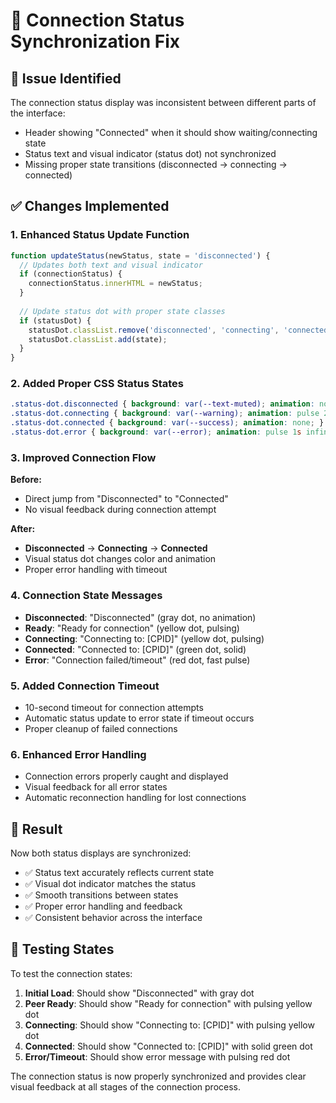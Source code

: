 # 🔧 Connection Status Synchronization Fix

## 🚨 Issue Identified
The connection status display was inconsistent between different parts of the interface:
- Header showing "Connected" when it should show waiting/connecting state
- Status text and visual indicator (status dot) not synchronized
- Missing proper state transitions (disconnected → connecting → connected)

## ✅ Changes Implemented

### 1. Enhanced Status Update Function
```javascript
function updateStatus(newStatus, state = 'disconnected') {
  // Updates both text and visual indicator
  if (connectionStatus) {
    connectionStatus.innerHTML = newStatus;
  }
  
  // Update status dot with proper state classes
  if (statusDot) {
    statusDot.classList.remove('disconnected', 'connecting', 'connected', 'error');
    statusDot.classList.add(state);
  }
}
```

### 2. Added Proper CSS Status States
```css
.status-dot.disconnected { background: var(--text-muted); animation: none; }
.status-dot.connecting { background: var(--warning); animation: pulse 2s infinite; }
.status-dot.connected { background: var(--success); animation: none; }
.status-dot.error { background: var(--error); animation: pulse 1s infinite; }
```

### 3. Improved Connection Flow
**Before:**
- Direct jump from "Disconnected" to "Connected"
- No visual feedback during connection attempt

**After:**
- **Disconnected** → **Connecting** → **Connected**
- Visual status dot changes color and animation
- Proper error handling with timeout

### 4. Connection State Messages
- **Disconnected**: "Disconnected" (gray dot, no animation)
- **Ready**: "Ready for connection" (yellow dot, pulsing)
- **Connecting**: "Connecting to: [CPID]" (yellow dot, pulsing)
- **Connected**: "Connected to: [CPID]" (green dot, solid)
- **Error**: "Connection failed/timeout" (red dot, fast pulse)

### 5. Added Connection Timeout
- 10-second timeout for connection attempts
- Automatic status update to error state if timeout occurs
- Proper cleanup of failed connections

### 6. Enhanced Error Handling
- Connection errors properly caught and displayed
- Visual feedback for all error states
- Automatic reconnection handling for lost connections

## 🎯 Result
Now both status displays are synchronized:
- ✅ Status text accurately reflects current state
- ✅ Visual dot indicator matches the status
- ✅ Smooth transitions between states
- ✅ Proper error handling and feedback
- ✅ Consistent behavior across the interface

## 🧪 Testing States
To test the connection states:
1. **Initial Load**: Should show "Disconnected" with gray dot
2. **Peer Ready**: Should show "Ready for connection" with pulsing yellow dot
3. **Connecting**: Should show "Connecting to: [CPID]" with pulsing yellow dot
4. **Connected**: Should show "Connected to: [CPID]" with solid green dot
5. **Error/Timeout**: Should show error message with pulsing red dot

The connection status is now properly synchronized and provides clear visual feedback at all stages of the connection process.

